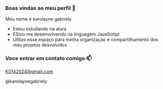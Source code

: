 ### Boas vindas ao meu  perfil 💙

Meu nome é karolayne gabriely
  
- Estou estudando na alura
- EStou me desenvolvendo na linguagem JavaScript
- Utilizo esse espaço para minha organizaçao e compartilhamento dos meu projetos desvolvidos

### Voce entrar em contato comigo 📫

K0142024@gmail.com

@karolaynegabriely


